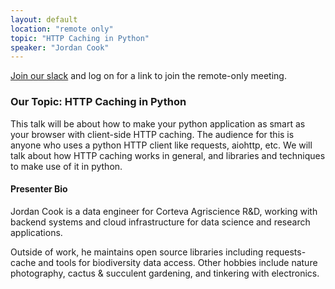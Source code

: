 ```yaml
---
layout: default
location: "remote only"
topic: "HTTP Caching in Python"
speaker: "Jordan Cook"
---
```


[Join our slack](https://join.slack.com/t/pyowa/shared_invite/enQtNjM4MzAxMzIwNzg0LTA5YjNmMDk4MWNkZGFlOTNhMWJkZGQ3ZTAxYjIxYTg5NTZmN2Q2ZmMyOTE4NDgyYzFmODBjNzExYTQ4YjM0Zjg) and log on for a link to join the remote-only meeting.

### Our Topic: HTTP Caching in Python

This talk will be about how to make your python application as smart as your browser with client-side HTTP caching. The audience for this is anyone who uses a python HTTP client like requests, aiohttp, etc. We will talk about how HTTP caching works in general, and libraries and techniques to make use of it in python.

#### Presenter Bio

Jordan Cook is a data engineer for Corteva Agriscience R&D, working with backend systems and cloud infrastructure for data science and research applications.

Outside of work, he maintains open source libraries including requests-cache and tools for biodiversity data access. Other hobbies include nature photography, cactus & succulent gardening, and tinkering with electronics.

